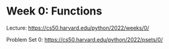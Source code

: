 # Week 0: Functions
Lecture: https://cs50.harvard.edu/python/2022/weeks/0/

Problem Set 0: https://cs50.harvard.edu/python/2022/psets/0/

